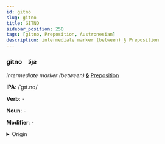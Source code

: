 ```yaml
---
id: gitno
slug: gitno
title: GİTNO
sidebar_position: 250
tags: [gitno, Preposition, Austronesian]
description: intermediate marker (between) § Preposition
---
```


### gitno&emsp;<span kind="abugida">ꜿ̆ȷƨ</span>

*intermediate marker (between)* **§** [Preposition](../../tags/Preposition)

**IPA**: /ˈgɪt.nɑ/

**Verb**: -

**Noun**: -

**Modifier**: -

<details>
    <summary>Origin</summary>
    Tagalog gitna [ɡɪtˈnaʔ]<br/>
    <em>Austronesian Language Family</em>
</details>